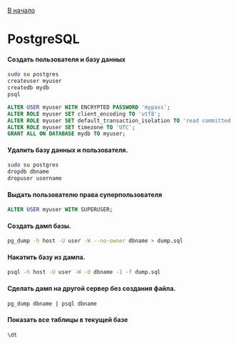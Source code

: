 [В начало](README.md)

# PostgreSQL

#### Создать пользователя и базу данных
```sh
sudo su postgres
createuser myuser
createdb mydb
psql
```
```sql
ALTER USER myuser WITH ENCRYPTED PASSWORD 'mypass';
ALTER ROLE myuser SET client_encoding TO 'utf8';
ALTER ROLE myuser SET default_transaction_isolation TO 'read committed';
ALTER ROLE myuser SET timezone TO 'UTC';
GRANT ALL ON DATABASE mydb TO myuser;
```

#### Удалить базу данных и пользователя.
```sh
sudo su postgres
dropdb dbname
dropuser username
```

#### Выдать пользователю права суперпользователя
```sql
ALTER USER myuser WITH SUPERUSER;
```

#### Создать дамп базы.
```sh
pg_dump -h host -U user -W --no-owner dbname > dump.sql
```

#### Накатить базу из дампа.
```sh
psql -h host -U user -W -d dbname -1 -f dump.sql
```

#### Сделать дамп на другой сервер без создания файла.
```sh
pg_dump dbname | psql dbname
```

#### Показать все таблицы в текущей базе
```psql
\dt
```
